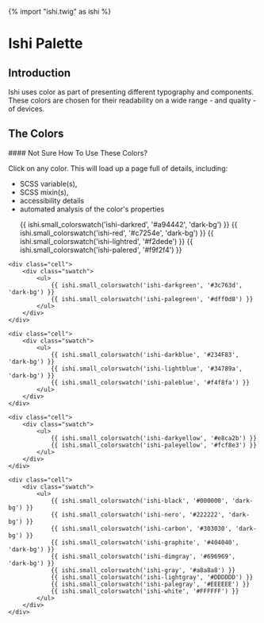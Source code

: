 {% import "ishi.twig" as ishi %}
# Ishi Palette

## Introduction

Ishi uses color as part of presenting different typography and components. These colors are chosen for their readability on a wide range - and quality - of devices.

## The Colors

<div class="callout callout--info" markdown="1">
#### Not Sure How To Use These Colors?

Click on any color. This will load up a page full of details, including:

- SCSS variable(s),
- SCSS mixin(s),
- accessibility details
- automated analysis of the color's properties
</div>

<div class="grid">
    <div class="cell">
        <div class="swatch">
            <ul>
                {{ ishi.small_colorswatch('ishi-darkred', '#a94442', 'dark-bg') }}
                {{ ishi.small_colorswatch('ishi-red', '#c7254e', 'dark-bg') }}
                {{ ishi.small_colorswatch('ishi-lightred', '#f2dede') }}
                {{ ishi.small_colorswatch('ishi-palered', '#f9f2f4') }}
            </ul>
        </div>
    </div>

    <div class="cell">
        <div class="swatch">
            <ul>
                {{ ishi.small_colorswatch('ishi-darkgreen', '#3c763d', 'dark-bg') }}
                {{ ishi.small_colorswatch('ishi-palegreen', '#dff0d8') }}
            </ul>
        </div>
    </div>

    <div class="cell">
        <div class="swatch">
            <ul>
                {{ ishi.small_colorswatch('ishi-darkblue', '#234F83', 'dark-bg') }}
                {{ ishi.small_colorswatch('ishi-lightblue', '#34789a', 'dark-bg') }}
                {{ ishi.small_colorswatch('ishi-paleblue', '#f4f8fa') }}
            </ul>
        </div>
    </div>

    <div class="cell">
        <div class="swatch">
            <ul>
                {{ ishi.small_colorswatch('ishi-darkyellow', '#e8ca2b') }}
                {{ ishi.small_colorswatch('ishi-paleyellow', '#fcf8e3') }}
            </ul>
        </div>
    </div>

    <div class="cell">
        <div class="swatch">
            <ul>
                {{ ishi.small_colorswatch('ishi-black', '#000000', 'dark-bg') }}
                {{ ishi.small_colorswatch('ishi-nero', '#222222', 'dark-bg') }}
                {{ ishi.small_colorswatch('ishi-carbon', '#303030', 'dark-bg') }}
                {{ ishi.small_colorswatch('ishi-graphite', '#404040', 'dark-bg') }}
                {{ ishi.small_colorswatch('ishi-dimgray', '#696969', 'dark-bg') }}
                {{ ishi.small_colorswatch('ishi-gray', '#a8a8a8') }}
                {{ ishi.small_colorswatch('ishi-lightgray', '#DDDDDD') }}
                {{ ishi.small_colorswatch('ishi-palegray', '#EEEEEE') }}
                {{ ishi.small_colorswatch('ishi-white', '#FFFFFF') }}
            </ul>
        </div>
    </div>
</div>
